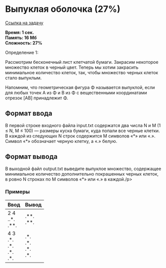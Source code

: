 <h1 class="title">Выпуклая оболочка (27%)</h1>
<p><a href="https://acmp.ru/index.asp?main=task&id_task=84" target="_blank">Ссылка на задачу</a></p>
<p><b>Время: 1 сек.<br>Память: 16 Мб<br>Сложность: 27%</b></p>
<p>Определение 1:</p>
<p>Рассмотрим бесконечный лист клетчатой бумаги. Закрасим некоторое множество клеток в черный цвет. Теперь мы хотим закрасить минимальное количество клеток, так, чтобы множество черных клеток стало выпуклым.</p>
<p>Напомним, что геометрическая фигура Φ называется выпуклой, если для любых точек A из Φ и В из Φ с вещественными координатами отрезок [AB] принадлежит Φ.</p>
<h2>Формат ввода</h2>
<p>В первой строке входного файла input.txt содержатся два числа N и M (1 ≤ N, M ≤ 100) — размеры куска бумаги, куда попали все черные клетки. В каждой из следующих N строк содержится М символов «*» или «.». Символ «*» обозначает черную клетку, а «.» белую.</p>
<h2>Формат вывода</h2>
<p>В выходной файл output.txt выведите выпуклое множество, содержащее минимальное количество дополнительно покрашенных черных клеток, в ровно N строках по M символов «*» или «.» в каждой./p>
<h3>Примеры</h3>
<table class="sample-tests">
  <thead>
     <tr>
        <th>Ввод</th>
        <th>Вывод</th>
     </tr>
  </thead>
  <tbody>
     <tr>
        <td>2 4<br>
            ..*.<br>
            .**.</td>
        <td>.**.<br>
            .**.</td>
     </tr>
     <tr>
         <td>4 3<br>
             .*.<br>
             .*.<br>
             .*.<br>
             .*.</td>
         <td>.*.<br>
             .*.<br>
             .*.<br>
             .*.</td>
     </tr>
  </tbody>
</table>